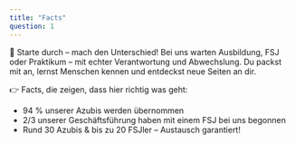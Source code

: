 ```yaml
---
title: "Facts"
question: 1
---
```


🚀 Starte durch – mach den Unterschied! Bei uns warten Ausbildung, FSJ oder Praktikum – mit echter Verantwortung und Abwechslung. Du packst mit an, lernst Menschen kennen und entdeckst neue Seiten an dir.

👉 Facts, die zeigen, dass hier richtig was geht:

-   94 % unserer Azubis werden übernommen
-   2/3 unserer Geschäftsführung haben mit einem FSJ bei uns begonnen
-   Rund 30 Azubis & bis zu 20 FSJler – Austausch garantiert!
